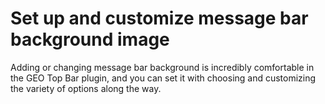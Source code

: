 
# Set up and customize message bar background image

Adding or changing message bar background is incredibly comfortable in the GEO Top Bar plugin, and you can set it with choosing and customizing the variety of options along the way.
